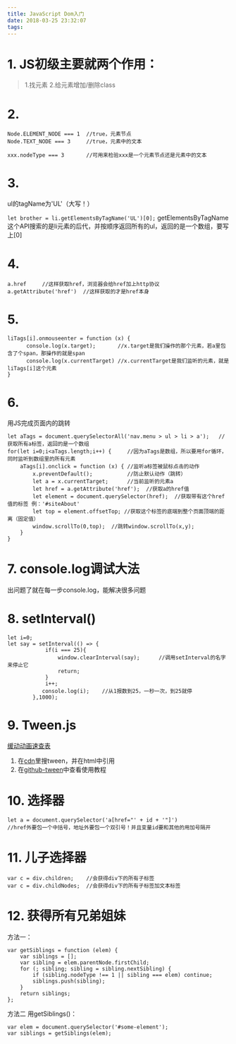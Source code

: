 ```yaml
---
title: JavaScript Dom入门
date: 2018-03-25 23:32:07
tags:
---
```

# 1. JS初级主要就两个作用：
>1.找元素
2.给元素增加/删除class

# 2.
```
Node.ELEMENT_NODE === 1  //true，元素节点
Node.TEXT_NODE === 3     //true，元素中的文本

xxx.nodeType === 3       //可用来检验xxx是一个元素节点还是元素中的文本
```

# 3. 
ul的tagName为'UL'（大写！）

`let brother = li.getElementsByTagName('UL')[0];`
getElementsByTagName这个API搜索的是li元素的后代，并按顺序返回所有的ul，返回的是一个数组，要写上[0]

# 4. 
```
a.href     //这样获取href，浏览器会给href加上http协议
a.getAttribute('href')  //这样获取的才是href本身

```

# 5.
```
liTags[i].onmouseenter = function (x) {
      console.log(x.target);       //x.target是我们操作的那个元素，若a里包含了个span，那操作的就是span
      console.log(x.currentTarget) //x.currentTarget是我们监听的元素，就是liTags[i]这个元素
}
```

# 6.
用JS完成页面内的跳转
```
let aTags = document.querySelectorAll('nav.menu > ul > li > a');   //获取所有a标签，返回的是一个数组
for(let i=0;i<aTags.length;i++) {     //因为aTags是数组，所以要用for循环，同时监听到数组里的所有元素
    aTags[i].onclick = function (x) { //监听a标签被鼠标点击的动作
        x.preventDefault();           //防止默认动作（跳转）
        let a = x.currentTarget;      //当前监听的元素a
        let href = a.getAttribute('href');  //获取a的href值
        let element = document.querySelector(href);  //获取带有这个href值的标签 例：'#siteAbout'
        let top = element.offsetTop; //获取这个标签的底端到整个页面顶端的距离（固定值）
        window.scrollTo(0,top);  //跳转window.scrollTo(x,y);
    }
}
```

# 7. console.log调试大法
出问题了就在每一步console.log，能解决很多问题

# 8. setInterval()
```
let i=0;
let say = setInterval(() => {
            if(i === 25){
                window.clearInterval(say);      //调用setInterval的名字来停止它
                return;
            }
            i++;
           console.log(i);    //从1报数到25，一秒一次，到25就停
        },1000);
```

# 9. Tween.js
[缓动动画速查表](http://easings.net/zh-cn)
1. 在[cdn](cdnjs.com)里搜tween，并在html中引用
2. 在[github-tween](https://github.com/tweenjs/tween.js/)中查看使用教程
 
# 10. 选择器
```
let a = document.querySelector('a[href="' + id + '"]')
//href外要包一个中括号，地址外要包一个双引号！并且变量id要和其他的用加号隔开
```

# 11. 儿子选择器
 ```
var c = div.children;    //会获得div下的所有子标签
var c = div.childNodes;  //会获得div下的所有子标签加文本标签
```

# 12. 获得所有兄弟姐妹
方法一：
```
var getSiblings = function (elem) {
	var siblings = [];
	var sibling = elem.parentNode.firstChild;
	for (; sibling; sibling = sibling.nextSibling) {
		if (sibling.nodeType !== 1 || sibling === elem) continue;
		siblings.push(sibling);
	}
	return siblings;
};
```
方法二 用getSiblings()：
```
var elem = document.querySelector('#some-element');
var siblings = getSiblings(elem);
```
